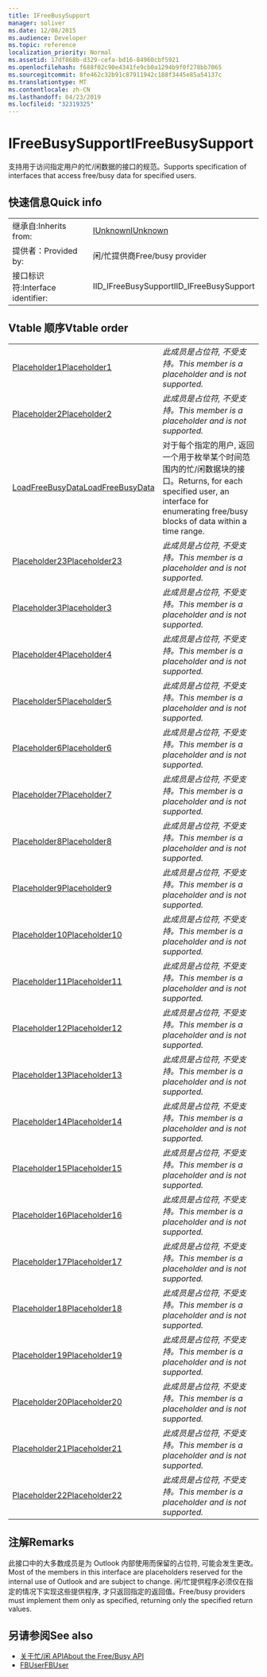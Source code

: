 ```yaml
---
title: IFreeBusySupport
manager: soliver
ms.date: 12/08/2015
ms.audience: Developer
ms.topic: reference
localization_priority: Normal
ms.assetid: 17df868b-d329-cefa-bd16-84960cbf5921
ms.openlocfilehash: f688f02c90e4341fe9cb0a1294b9f0f278bb7065
ms.sourcegitcommit: 8fe462c32b91c87911942c188f3445e85a54137c
ms.translationtype: MT
ms.contentlocale: zh-CN
ms.lasthandoff: 04/23/2019
ms.locfileid: "32319325"
---
```

# <a name="ifreebusysupport"></a><span data-ttu-id="bf41a-102">IFreeBusySupport</span><span class="sxs-lookup"><span data-stu-id="bf41a-102">IFreeBusySupport</span></span>

<span data-ttu-id="bf41a-103">支持用于访问指定用户的忙/闲数据的接口的规范。</span><span class="sxs-lookup"><span data-stu-id="bf41a-103">Supports specification of interfaces that access free/busy data for specified users.</span></span> 
  
## <a name="quick-info"></a><span data-ttu-id="bf41a-104">快速信息</span><span class="sxs-lookup"><span data-stu-id="bf41a-104">Quick info</span></span>

|||
|:-----|:-----|
|<span data-ttu-id="bf41a-105">继承自:</span><span class="sxs-lookup"><span data-stu-id="bf41a-105">Inherits from:</span></span>  <br/> |[<span data-ttu-id="bf41a-106">IUnknown</span><span class="sxs-lookup"><span data-stu-id="bf41a-106">IUnknown</span></span>](https://msdn.microsoft.com/library/33f1d79a-33fc-4ce5-a372-e08bda378332%28Office.15%29.aspx) <br/> |
|<span data-ttu-id="bf41a-107">提供者：</span><span class="sxs-lookup"><span data-stu-id="bf41a-107">Provided by:</span></span>  <br/> |<span data-ttu-id="bf41a-108">闲/忙提供商</span><span class="sxs-lookup"><span data-stu-id="bf41a-108">Free/busy provider</span></span>  <br/> |
|<span data-ttu-id="bf41a-109">接口标识符:</span><span class="sxs-lookup"><span data-stu-id="bf41a-109">Interface identifier:</span></span>  <br/> |<span data-ttu-id="bf41a-110">IID_IFreeBusySupport</span><span class="sxs-lookup"><span data-stu-id="bf41a-110">IID_IFreeBusySupport</span></span>  <br/> |
   
## <a name="vtable-order"></a><span data-ttu-id="bf41a-111">Vtable 顺序</span><span class="sxs-lookup"><span data-stu-id="bf41a-111">Vtable order</span></span>

|||
|:-----|:-----|
|[<span data-ttu-id="bf41a-112">Placeholder1</span><span class="sxs-lookup"><span data-stu-id="bf41a-112">Placeholder1</span></span>](ifreebusysupport-placeholder1.md) <br/> | <span data-ttu-id="bf41a-113">*此成员是占位符, 不受支持。*</span><span class="sxs-lookup"><span data-stu-id="bf41a-113">*This member is a placeholder and is not supported.*</span></span>  <br/> |
|[<span data-ttu-id="bf41a-114">Placeholder2</span><span class="sxs-lookup"><span data-stu-id="bf41a-114">Placeholder2</span></span>](ifreebusysupport-placeholder2.md) <br/> | <span data-ttu-id="bf41a-115">*此成员是占位符, 不受支持。*</span><span class="sxs-lookup"><span data-stu-id="bf41a-115">*This member is a placeholder and is not supported.*</span></span>  <br/> |
|[<span data-ttu-id="bf41a-116">LoadFreeBusyData</span><span class="sxs-lookup"><span data-stu-id="bf41a-116">LoadFreeBusyData</span></span>](ifreebusysupport-loadfreebusydata.md) <br/> |<span data-ttu-id="bf41a-117">对于每个指定的用户, 返回一个用于枚举某个时间范围内的忙/闲数据块的接口。</span><span class="sxs-lookup"><span data-stu-id="bf41a-117">Returns, for each specified user, an interface for enumerating free/busy blocks of data within a time range.</span></span>  <br/> |
|[<span data-ttu-id="bf41a-118">Placeholder23</span><span class="sxs-lookup"><span data-stu-id="bf41a-118">Placeholder23</span></span>](ifreebusysupport-placeholder23.md) <br/> | <span data-ttu-id="bf41a-119">*此成员是占位符, 不受支持。*</span><span class="sxs-lookup"><span data-stu-id="bf41a-119">*This member is a placeholder and is not supported.*</span></span>  <br/> |
|[<span data-ttu-id="bf41a-120">Placeholder3</span><span class="sxs-lookup"><span data-stu-id="bf41a-120">Placeholder3</span></span>](ifreebusysupport-placeholder3.md) <br/> | <span data-ttu-id="bf41a-121">*此成员是占位符, 不受支持。*</span><span class="sxs-lookup"><span data-stu-id="bf41a-121">*This member is a placeholder and is not supported.*</span></span>  <br/> |
|[<span data-ttu-id="bf41a-122">Placeholder4</span><span class="sxs-lookup"><span data-stu-id="bf41a-122">Placeholder4</span></span>](ifreebusysupport-placeholder4.md) <br/> | <span data-ttu-id="bf41a-123">*此成员是占位符, 不受支持。*</span><span class="sxs-lookup"><span data-stu-id="bf41a-123">*This member is a placeholder and is not supported.*</span></span>  <br/> |
|[<span data-ttu-id="bf41a-124">Placeholder5</span><span class="sxs-lookup"><span data-stu-id="bf41a-124">Placeholder5</span></span>](ifreebusysupport-placeholder5.md) <br/> | <span data-ttu-id="bf41a-125">*此成员是占位符, 不受支持。*</span><span class="sxs-lookup"><span data-stu-id="bf41a-125">*This member is a placeholder and is not supported.*</span></span>  <br/> |
|[<span data-ttu-id="bf41a-126">Placeholder6</span><span class="sxs-lookup"><span data-stu-id="bf41a-126">Placeholder6</span></span>](ifreebusysupport-placeholder6.md) <br/> | <span data-ttu-id="bf41a-127">*此成员是占位符, 不受支持。*</span><span class="sxs-lookup"><span data-stu-id="bf41a-127">*This member is a placeholder and is not supported.*</span></span>  <br/> |
|[<span data-ttu-id="bf41a-128">Placeholder7</span><span class="sxs-lookup"><span data-stu-id="bf41a-128">Placeholder7</span></span>](ifreebusysupport-placeholder7.md) <br/> | <span data-ttu-id="bf41a-129">*此成员是占位符, 不受支持。*</span><span class="sxs-lookup"><span data-stu-id="bf41a-129">*This member is a placeholder and is not supported.*</span></span>  <br/> |
|[<span data-ttu-id="bf41a-130">Placeholder8</span><span class="sxs-lookup"><span data-stu-id="bf41a-130">Placeholder8</span></span>](ifreebusysupport-placeholder8.md) <br/> | <span data-ttu-id="bf41a-131">*此成员是占位符, 不受支持。*</span><span class="sxs-lookup"><span data-stu-id="bf41a-131">*This member is a placeholder and is not supported.*</span></span>  <br/> |
|[<span data-ttu-id="bf41a-132">Placeholder9</span><span class="sxs-lookup"><span data-stu-id="bf41a-132">Placeholder9</span></span>](ifreebusysupport-placeholder9.md) <br/> | <span data-ttu-id="bf41a-133">*此成员是占位符, 不受支持。*</span><span class="sxs-lookup"><span data-stu-id="bf41a-133">*This member is a placeholder and is not supported.*</span></span>  <br/> |
|[<span data-ttu-id="bf41a-134">Placeholder10</span><span class="sxs-lookup"><span data-stu-id="bf41a-134">Placeholder10</span></span>](ifreebusysupport-placeholder10.md) <br/> | <span data-ttu-id="bf41a-135">*此成员是占位符, 不受支持。*</span><span class="sxs-lookup"><span data-stu-id="bf41a-135">*This member is a placeholder and is not supported.*</span></span>  <br/> |
|[<span data-ttu-id="bf41a-136">Placeholder11</span><span class="sxs-lookup"><span data-stu-id="bf41a-136">Placeholder11</span></span>](ifreebusysupport-placeholder11.md) <br/> | <span data-ttu-id="bf41a-137">*此成员是占位符, 不受支持。*</span><span class="sxs-lookup"><span data-stu-id="bf41a-137">*This member is a placeholder and is not supported.*</span></span>  <br/> |
|[<span data-ttu-id="bf41a-138">Placeholder12</span><span class="sxs-lookup"><span data-stu-id="bf41a-138">Placeholder12</span></span>](ifreebusysupport-placeholder12.md) <br/> | <span data-ttu-id="bf41a-139">*此成员是占位符, 不受支持。*</span><span class="sxs-lookup"><span data-stu-id="bf41a-139">*This member is a placeholder and is not supported.*</span></span>  <br/> |
|[<span data-ttu-id="bf41a-140">Placeholder13</span><span class="sxs-lookup"><span data-stu-id="bf41a-140">Placeholder13</span></span>](ifreebusysupport-placeholder13.md) <br/> | <span data-ttu-id="bf41a-141">*此成员是占位符, 不受支持。*</span><span class="sxs-lookup"><span data-stu-id="bf41a-141">*This member is a placeholder and is not supported.*</span></span>  <br/> |
|[<span data-ttu-id="bf41a-142">Placeholder14</span><span class="sxs-lookup"><span data-stu-id="bf41a-142">Placeholder14</span></span>](ifreebusysupport-placeholder14.md) <br/> | <span data-ttu-id="bf41a-143">*此成员是占位符, 不受支持。*</span><span class="sxs-lookup"><span data-stu-id="bf41a-143">*This member is a placeholder and is not supported.*</span></span>  <br/> |
|[<span data-ttu-id="bf41a-144">Placeholder15</span><span class="sxs-lookup"><span data-stu-id="bf41a-144">Placeholder15</span></span>](ifreebusysupport-placeholder15.md) <br/> | <span data-ttu-id="bf41a-145">*此成员是占位符, 不受支持。*</span><span class="sxs-lookup"><span data-stu-id="bf41a-145">*This member is a placeholder and is not supported.*</span></span>  <br/> |
|[<span data-ttu-id="bf41a-146">Placeholder16</span><span class="sxs-lookup"><span data-stu-id="bf41a-146">Placeholder16</span></span>](ifreebusysupport-placeholder16.md) <br/> | <span data-ttu-id="bf41a-147">*此成员是占位符, 不受支持。*</span><span class="sxs-lookup"><span data-stu-id="bf41a-147">*This member is a placeholder and is not supported.*</span></span>  <br/> |
|[<span data-ttu-id="bf41a-148">Placeholder17</span><span class="sxs-lookup"><span data-stu-id="bf41a-148">Placeholder17</span></span>](ifreebusysupport-placeholder17.md) <br/> | <span data-ttu-id="bf41a-149">*此成员是占位符, 不受支持。*</span><span class="sxs-lookup"><span data-stu-id="bf41a-149">*This member is a placeholder and is not supported.*</span></span>  <br/> |
|[<span data-ttu-id="bf41a-150">Placeholder18</span><span class="sxs-lookup"><span data-stu-id="bf41a-150">Placeholder18</span></span>](ifreebusysupport-placeholder18.md) <br/> | <span data-ttu-id="bf41a-151">*此成员是占位符, 不受支持。*</span><span class="sxs-lookup"><span data-stu-id="bf41a-151">*This member is a placeholder and is not supported.*</span></span>  <br/> |
|[<span data-ttu-id="bf41a-152">Placeholder19</span><span class="sxs-lookup"><span data-stu-id="bf41a-152">Placeholder19</span></span>](ifreebusysupport-placeholder19.md) <br/> | <span data-ttu-id="bf41a-153">*此成员是占位符, 不受支持。*</span><span class="sxs-lookup"><span data-stu-id="bf41a-153">*This member is a placeholder and is not supported.*</span></span>  <br/> |
|[<span data-ttu-id="bf41a-154">Placeholder20</span><span class="sxs-lookup"><span data-stu-id="bf41a-154">Placeholder20</span></span>](ifreebusysupport-placeholder20.md) <br/> | <span data-ttu-id="bf41a-155">*此成员是占位符, 不受支持。*</span><span class="sxs-lookup"><span data-stu-id="bf41a-155">*This member is a placeholder and is not supported.*</span></span>  <br/> |
|[<span data-ttu-id="bf41a-156">Placeholder21</span><span class="sxs-lookup"><span data-stu-id="bf41a-156">Placeholder21</span></span>](ifreebusysupport-placeholder21.md) <br/> | <span data-ttu-id="bf41a-157">*此成员是占位符, 不受支持。*</span><span class="sxs-lookup"><span data-stu-id="bf41a-157">*This member is a placeholder and is not supported.*</span></span>  <br/> |
|[<span data-ttu-id="bf41a-158">Placeholder22</span><span class="sxs-lookup"><span data-stu-id="bf41a-158">Placeholder22</span></span>](ifreebusysupport-placeholder22.md) <br/> | <span data-ttu-id="bf41a-159">*此成员是占位符, 不受支持。*</span><span class="sxs-lookup"><span data-stu-id="bf41a-159">*This member is a placeholder and is not supported.*</span></span>  <br/> |
   
## <a name="remarks"></a><span data-ttu-id="bf41a-160">注解</span><span class="sxs-lookup"><span data-stu-id="bf41a-160">Remarks</span></span>

<span data-ttu-id="bf41a-161">此接口中的大多数成员是为 Outlook 内部使用而保留的占位符, 可能会发生更改。</span><span class="sxs-lookup"><span data-stu-id="bf41a-161">Most of the members in this interface are placeholders reserved for the internal use of Outlook and are subject to change.</span></span> <span data-ttu-id="bf41a-162">闲/忙提供程序必须仅在指定的情况下实现这些提供程序, 才只返回指定的返回值。</span><span class="sxs-lookup"><span data-stu-id="bf41a-162">Free/busy providers must implement them only as specified, returning only the specified return values.</span></span>
  
## <a name="see-also"></a><span data-ttu-id="bf41a-163">另请参阅</span><span class="sxs-lookup"><span data-stu-id="bf41a-163">See also</span></span>

- [<span data-ttu-id="bf41a-164">关于忙/闲 API</span><span class="sxs-lookup"><span data-stu-id="bf41a-164">About the Free/Busy API</span></span>](about-the-free-busy-api.md)
- [<span data-ttu-id="bf41a-165">FBUser</span><span class="sxs-lookup"><span data-stu-id="bf41a-165">FBUser</span></span>](fbuser.md)

